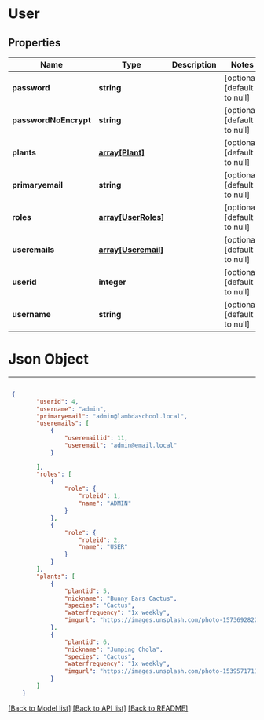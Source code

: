# User

## Properties
Name | Type | Description | Notes
------------ | ------------- | ------------- | -------------
**password** | **string** |  | [optional] [default to null]
**passwordNoEncrypt** | **string** |  | [optional] [default to null]
**plants** | [**array[Plant]**](Plant.md) |  | [optional] [default to null]
**primaryemail** | **string** |  | [optional] [default to null]
**roles** | [**array[UserRoles]**](UserRoles.md) |  | [optional] [default to null]
**useremails** | [**array[Useremail]**](Useremail.md) |  | [optional] [default to null]
**userid** | **integer** |  | [optional] [default to null]
**username** | **string** |  | [optional] [default to null]

# Json Object
---
```json

 {
        "userid": 4,
        "username": "admin",
        "primaryemail": "admin@lambdaschool.local",
        "useremails": [
            {
                "useremailid": 11,
                "useremail": "admin@email.local"
            }

        ],
        "roles": [
            {
                "role": {
                    "roleid": 1,
                    "name": "ADMIN"
                }
            },
            {
                "role": {
                    "roleid": 2,
                    "name": "USER"
                }
            }
        ],
        "plants": [
            {
                "plantid": 5,
                "nickname": "Bunny Ears Cactus",
                "species": "Cactus",
                "waterfrequency": "1x weekly",
                "imgurl": "https://images.unsplash.com/photo-1573692822546-99d57af10a33?ixlib=rb-1.2.1&ixid=eyJhcHBfaWQiOjEyMDd9&auto=format&fit=crop&w=634&q=80"
            },
            {
                "plantid": 6,
                "nickname": "Jumping Chola",
                "species": "Cactus",
                "waterfrequency": "1x weekly",
                "imgurl": "https://images.unsplash.com/photo-1539571711714-62cd2534f96e?ixlib=rb-1.2.1&ixid=eyJhcHBfaWQiOjEyMDd9&auto=format&fit=crop&w=1267&q=80"
            }
        ]
    }
```

[[Back to Model list]](../README.md#documentation-for-models) [[Back to API list]](../README.md#documentation-for-api-endpoints) [[Back to README]](../README.md)


